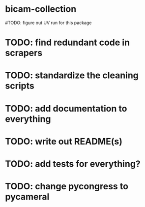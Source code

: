 # bicam-collection

#TODO: figure out UV run for this package
# TODO: find redundant code in scrapers
# TODO: standardize the cleaning scripts
# TODO: add documentation to everything
# TODO: write out README(s)
# TODO: add tests for everything?
# TODO: change pycongress to pycameral
